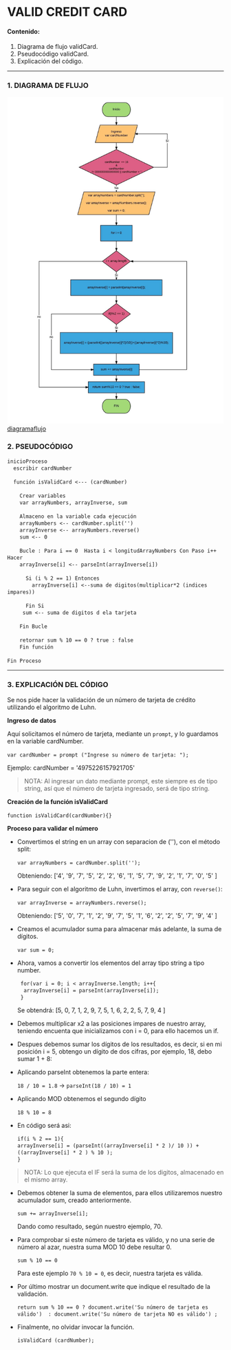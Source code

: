 # VALID CREDIT CARD
#### Contenido:
1. Diagrama de flujo validCard.
2. Pseudocódigo validCard.
3. Explicación del código.


--------------------------

### 1. DIAGRAMA DE FLUJO

![validcard](assets/docs/diagramaFlujoValidCard.jpeg)
[diagramaflujo](https://ibb.co/crgeFb)

### 2. PSEUDOCÓDIGO

    inicioProceso
      escribir cardNumber

      función isValidCard <--- (cardNumber)

        Crear variables
        var arrayNumbers, arrayInverse, sum

        Almaceno en la variable cada ejecución
        arrayNumbers <-- cardNumber.split('')
        arrayInverse <-- arrayNumbers.reverse()
        sum <-- 0

        Bucle : Para i == 0  Hasta i < longitudArrayNumbers Con Paso i++ Hacer
        arrayInverse[i] <-- parseInt(arrayInverse[i])

          Si (i % 2 == 1) Entonces
            arrayInverse[i] <--suma de digitos(multiplicar*2 (indices impares))

          Fin Si
         sum <-- suma de digitos d ela tarjeta

        Fin Bucle

        retornar sum % 10 == 0 ? true : false
        Fin función

    Fin Proceso

--------------------------------------------

### 3. EXPLICACIÓN DEL CÓDIGO

Se nos pide hacer la validación de un número de tarjeta de crédito utilizando el algoritmo de Luhn.

**Ingreso de datos**

Aquí solicitamos el número de tarjeta, mediante un `prompt`, y lo guardamos en la variable cardNumber.

`var cardNumber = prompt ("Ingrese su número de tarjeta: ");`

Ejemplo: cardNumber = '4975226157921705'

>NOTA: Al ingresar un dato mediante prompt, este siempre es de tipo string, así que el número de tarjeta ingresado, será de tipo string.

**Creación de la función isValidCard**

`function isValidCard(cardNumber){}`

**Proceso para validar el número**
  
* Convertimos el string en un array con separacion de (''), con el método split: 

  `var arrayNumbers = cardNumber.split('');`

  Obteniendo: ['4', '9', '7', '5', '2', '2', '6', '1', '5', '7', '9', '2', '1', '7', '0', '5' ]

* Para seguir con el algoritmo de Luhn, invertimos el array, con `reverse()`:

  `var arrayInverse = arrayNumbers.reverse();`

  Obteniendo: ['5', '0', '7', '1', '2', '9', '7', '5', '1', '6', '2', '2', '5', '7', '9', '4' ]

* Creamos el acumulador suma para almacenar más adelante, la suma de dígitos.

  `var sum = 0;`

* Ahora, vamos a convertir los elementos del array tipo string a tipo number.


       for(var i = 0; i < arrayInverse.length; i++{
        arrayInverse[i] = parseInt(arrayInverse[i]);
       }

  Se obtendrá: [5, 0, 7, 1, 2, 9, 7, 5, 1, 6, 2, 2, 5, 7, 9, 4 ]

* Debemos multiplicar x2 a las posiciones impares de nuestro array, teniendo encuenta que inicializamos con i = 0, para ello hacemos un if.

* Despues debemos sumar los dígitos de los resultados, es decir, si en mi posición i = 5, obtengo un dígito de dos cifras, por ejemplo, 18, debo sumar 1 + 8:

* Aplicando parseInt obtenemos la parte entera: 

  `18 / 10 = 1.8` &rarr;  `parseInt(18 / 10) = 1`

* Aplicando MOD obtenemos el segundo dígito 

  `18 % 10 = 8`

* En código será asi:

      if(i % 2 == 1){
      arrayInverse[i] = (parseInt((arrayInverse[i] * 2 )/ 10 )) + ((arrayInverse[i] * 2 ) % 10 );
      }

>NOTA: Lo que ejecuta el IF será la suma de los digitos, almacenado en el mismo array.


* Debemos obtener la suma de elementos, para ellos utilizaremos nuestro acumulador sum, creado anteriormente.

      sum += arrayInverse[i];

    Dando como resultado, según nuestro ejemplo, 70.

* Para comprobar si este número de tarjeta es válido, y no una serie de número al azar, nuestra suma MOD 10 debe resultar 0.

      sum % 10 == 0
										
  Para este ejemplo `70 % 10 = 0`, es decir, nuestra tarjeta es válida.

* Por último mostrar un document.write que indique el resultado de la validación.

      return sum % 10 == 0 ? document.write('Su número de tarjeta es válido')  : document.write('Su número de tarjeta NO es válido') ;

* Finalmente, no olvidar invocar la función.

      isValidCard (cardNumber);
